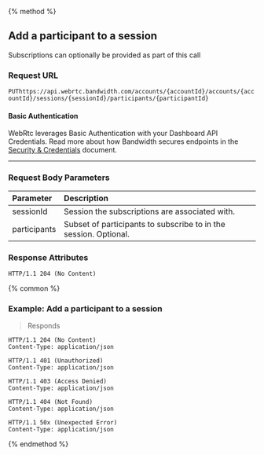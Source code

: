 {% method %}

## Add a participant to a session

Subscriptions can optionally be provided as part of this call


### Request URL

<code class="put">PUT</code>`https://api.webrtc.bandwidth.com/accounts/{accountId}/accounts/{accountId}/sessions/{sessionId}/participants/{participantId}`

#### Basic Authentication

WebRtc leverages Basic Authentication with your Dashboard API Credentials. Read more about how Bandwidth secures endpoints in the [Security & Credentials](../../../guides/accountCredentials.md) document.

---
### Request Body Parameters
| Parameter                     | Description                                                                                         
|:------------------------------|:----------------------------------------------------------------------------------------------------
| sessionId                     | Session the subscriptions are associated with.                                                      
| participants                  | Subset of participants to subscribe to in the session. Optional.                                    


### Response Attributes
```http
HTTP/1.1 204 (No Content)
```



{% common %}

### Example: Add a participant to a session



> Responds

```http
HTTP/1.1 204 (No Content)
Content-Type: application/json
```

```http
HTTP/1.1 401 (Unauthorized)
Content-Type: application/json
```

```http
HTTP/1.1 403 (Access Denied)
Content-Type: application/json
```

```http
HTTP/1.1 404 (Not Found)
Content-Type: application/json
```

```http
HTTP/1.1 50x (Unexpected Error)
Content-Type: application/json
```
{% endmethod %}
